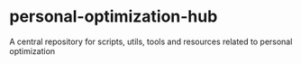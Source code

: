 # personal-optimization-hub
A central repository for scripts, utils, tools and resources related to personal optimization
